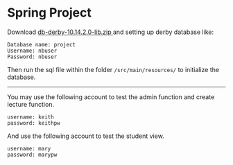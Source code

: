 # Spring Project


Download [db-derby-10.14.2.0-lib.zip ](https://db.apache.org/derby/releases/release-10_14_2_0.cgi) and setting up derby 
database like:
```
Database name: project
Username: nbuser
Password: nbuser
```

Then run the sql file within the folder `/src/main/resources/` to initialize the database.



---

You may use the following account to test the admin function and create lecture function.

```
username: keith
password: keithpw
```
And use the following account to test the student view.

```
username: mary
password: marypw
```

